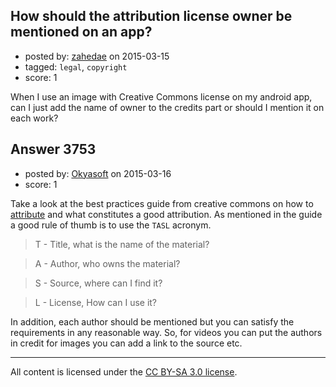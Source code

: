 ## How should the attribution license owner be mentioned on an app?

- posted by: [zahedae](https://stackexchange.com/users/5240272/zahedae) on 2015-03-15
- tagged: `legal`, `copyright`
- score: 1

When I use an image with Creative Commons license on my android app, can I just add the name of owner to the credits part or should I mention it on each work?



## Answer 3753

- posted by: [Okyasoft](https://stackexchange.com/users/294248/okyasoft) on 2015-03-16
- score: 1

Take a look at the best practices guide from creative commons on how to [attribute](https://wiki.creativecommons.org/Best_practices_for_attribution) and what constitutes a good attribution. As mentioned in the guide a good rule of thumb is to use the `TASL` acronym.

>T - Title, what is the name of the material?

>A - Author, who owns the material?

>S - Source, where can I find it?

>L - License, How can I use it?

In addition, each author should be mentioned but you can satisfy the requirements in any reasonable way. So, for videos you can put the authors in credit for images you can add a link to the source etc.



---

All content is licensed under the [CC BY-SA 3.0 license](https://creativecommons.org/licenses/by-sa/3.0/).

